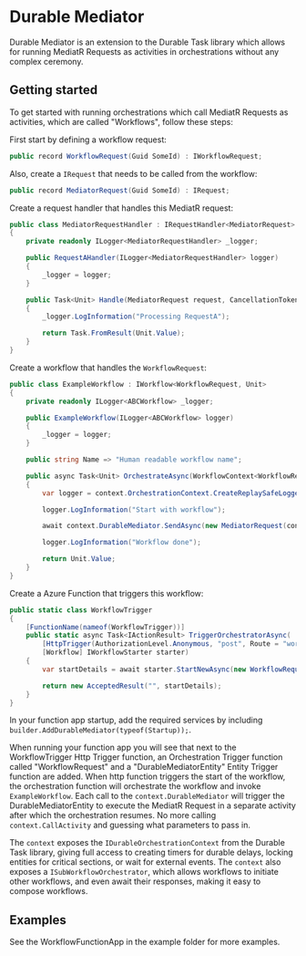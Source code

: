 # Durable Mediator

Durable Mediator is an extension to the Durable Task library which allows for running MediatR Requests as activities in orchestrations without any complex ceremony.

## Getting started

To get started with running orchestrations which call MediatR Requests as activities, which are called "Workflows", follow these steps:

First start by defining a workflow request:

```c#
public record WorkflowRequest(Guid SomeId) : IWorkflowRequest;
```

Also, create a `IRequest` that needs to be called from the workflow:

```c#
public record MediatorRequest(Guid SomeId) : IRequest;
```

Create a request handler that handles this MediatR request:

```c#
public class MediatorRequestHandler : IRequestHandler<MediatorRequest>
{
    private readonly ILogger<MediatorRequestHandler> _logger;

    public RequestAHandler(ILogger<MediatorRequestHandler> logger)
    {
        _logger = logger;
    }

    public Task<Unit> Handle(MediatorRequest request, CancellationToken cancellationToken)
    {
        _logger.LogInformation("Processing RequestA");

        return Task.FromResult(Unit.Value);
    }
}

```

Create a workflow that handles the `WorkflowRequest`:

```c#
public class ExampleWorkflow : IWorkflow<WorkflowRequest, Unit>
{
    private readonly ILogger<ABCWorkflow> _logger;

    public ExampleWorkflow(ILogger<ABCWorkflow> logger) 
    {
        _logger = logger;
    }

    public string Name => "Human readable workflow name";

    public async Task<Unit> OrchestrateAsync(WorkflowContext<WorkflowRequest> context)
    {
        var logger = context.OrchestrationContext.CreateReplaySafeLogger(_logger);

        logger.LogInformation("Start with workflow");

        await context.DurableMediator.SendAsync(new MediatorRequest(context.Request.SomeId));

        logger.LogInformation("Workflow done");

        return Unit.Value;
    }
}
```

Create a Azure Function that triggers this workflow:

```c#
public static class WorkflowTrigger
{
    [FunctionName(nameof(WorkflowTrigger))]
    public static async Task<IActionResult> TriggerOrchestratorAsync(
        [HttpTrigger(AuthorizationLevel.Anonymous, "post", Route = "workflow")] HttpRequestMessage req,
        [Workflow] IWorkflowStarter starter)
    {
        var startDetails = await starter.StartNewAsync(new WorkflowRequest(Guid.NewGuid()));

        return new AcceptedResult("", startDetails);
    }
}
```

In your function app startup, add the required services by including `builder.AddDurableMediator(typeof(Startup));`.

When running your function app you will see that next to the WorkflowTrigger Http Trigger function, an Orchestration Trigger function called "WorkflowRequest" and a "DurableMediatorEntity" Entity Trigger function are added. When http function triggers the start of the workflow, the orchestration function will orchestrate the workflow and invoke `ExampleWorkflow`. Each call to the `context.DurableMediator` will trigger the DurableMediatorEntity to execute the MediatR Request in a separate activity after which the orchestration resumes. No more calling `context.CallActivity` and guessing what parameters to pass in.

The `context` exposes the `IDurableOrchestrationContext` from the Durable Task library, giving full access to creating timers for durable delays, locking entities for critical sections, or wait for external events. The `context` also exposes a `ISubWorkflowOrchestrator`, which allows workflows to initiate other workflows, and even await their responses, making it easy to compose workflows. 

## Examples

See the WorkflowFunctionApp in the example folder for more examples.